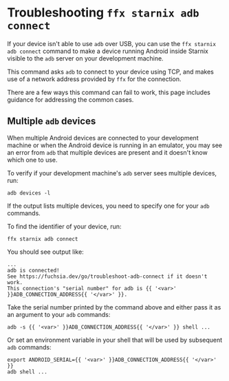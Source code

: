 # Troubleshooting `ffx starnix adb connect`

If your device isn't able to use `adb` over USB, you can use the
`ffx starnix adb connect` command to make a device running Android inside
Starnix visible to the `adb` server on your development machine.

This command asks `adb` to connect to your device using TCP, and makes use of
a network address provided by `ffx` for the connection.

There are a few ways this command can fail to work, this page includes guidance
for addressing the common cases.

## Multiple `adb` devices

When multiple Android devices are connected to your development machine or when
the Android device is running in an emulator, you may see an error from `adb`
that multiple devices are present and it doesn't know which one to use.

To verify if your development machine's `adb` server sees multiple devices, run:

```posix-shell
adb devices -l
```

If the output lists multiple devices, you need to specify one for your `adb`
commands.

To find the identifier of your device, run:

```posix-shell
ffx starnix adb connect
```

You should see output like:

```
...
adb is connected!
See https://fuchsia.dev/go/troubleshoot-adb-connect if it doesn't work.
This connection's "serial number" for adb is {{ '<var>' }}ADB_CONNECTION_ADDRESS{{ '</var>' }}.
```

Take the serial number printed by the command above and either pass it as an
argument to your `adb` commands:

```posix-shell
adb -s {{ '<var>' }}ADB_CONNECTION_ADDRESS{{ '</var>' }} shell ...
```

Or set an environment variable in your shell that will be used by subsequent
`adb` commands:

```posix-shell
export ANDROID_SERIAL={{ '<var>' }}ADB_CONNECTION_ADDRESS{{ '</var>' }}
adb shell ...
```
